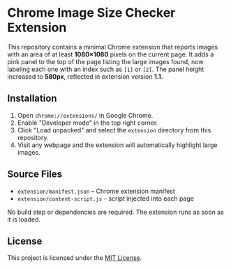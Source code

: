 # Chrome Image Size Checker Extension

This repository contains a minimal Chrome extension that reports images with an area of at least **1080×1080** pixels on the current page. It adds a pink panel to the top of the page listing the large images found, now labeling each one with an index such as `[1]` or `[2]`. The panel height increased to **580px**, reflected in extension version **1.1**.

## Installation

1. Open `chrome://extensions/` in Google Chrome.
2. Enable "Developer mode" in the top right corner.
3. Click "Load unpacked" and select the `extension` directory from this repository.
4. Visit any webpage and the extension will automatically highlight large images.

## Source Files

- `extension/manifest.json` – Chrome extension manifest
- `extension/content-script.js` – script injected into each page

No build step or dependencies are required. The extension runs as soon as it is loaded.

## License

This project is licensed under the [MIT License](LICENSE).
